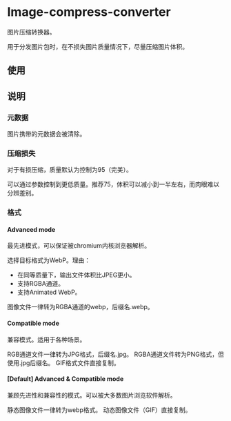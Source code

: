 # Image-compress-converter

图片压缩转换器。

用于分发图片包时，在不损失图片质量情况下，尽量压缩图片体积。

## 使用

## 说明

### 元数据

图片携带的元数据会被清除。

### 压缩损失

对于有损压缩，质量默认为控制为95（完美）。

可以通过参数控制到更低质量。推荐75，体积可以减小到一半左右，而肉眼难以分辨差别。

### 格式

#### Advanced mode

最先进模式，可以保证被chromium内核浏览器解析。

选择目标格式为WebP。理由：
+ 在同等质量下，输出文件体积比JPEG更小。
+ 支持RGBA通道。
+ 支持Animated WebP。

图像文件一律转为RGBA通道的webp，后缀名.webp。

#### Compatible mode

兼容模式。适用于各种场景。

RGB通道文件一律转为JPG格式，后缀名.jpg。
RGBA通道文件转为PNG格式，但使用.jpg后缀名。
GIF格式文件直接复制。

#### [Default] Advanced & Compatible mode

兼顾先进性和兼容性的模式。可以被大多数图片浏览软件解析。

静态图像文件一律转为webp格式。
动态图像文件（GIF）直接复制。
